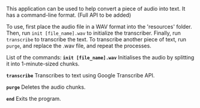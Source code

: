 This application can be used to help convert a piece of audio into text. It has a command-line format. (Full API to be added)

To use, first place the audio file in a WAV format into the 'resources' folder. Then, run `init [file_name].wav` to initialize the transcriber. Finally, run `transcribe` to transcribe the text. To transcribe another piece of text, run `purge`, and replace the .wav file, and repeat the processes.

List of the commands:
**`init [file_name].wav`**
Initialises the audio by splitting it into 1-minute-sized chunks.

**`transcribe`**
Transcribes to text using Google Transcribe API.

**`purge`**
Deletes the audio chunks.

**`end`**
Exits the program.
